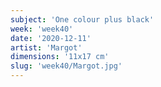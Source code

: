 ```yaml
---
subject: 'One colour plus black'
week: 'week40'
date: '2020-12-11'
artist: 'Margot'
dimensions: '11x17 cm'
slug: 'week40/Margot.jpg'
---
```


